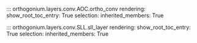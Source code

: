 ::: orthogonium.layers.conv.AOC.ortho_conv
    rendering:
        show_root_toc_entry: True
    selection:
        inherited_members: True



::: orthogonium.layers.conv.SLL.sll_layer
    rendering:
        show_root_toc_entry: True
    selection:
        inherited_members: True
